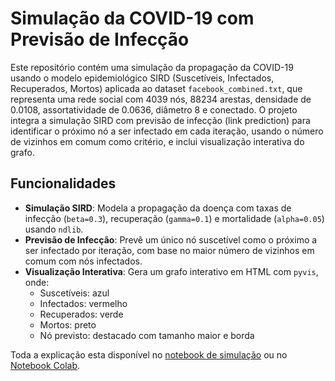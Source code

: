 # Simulação da COVID-19 com Previsão de Infecção

Este repositório contém uma simulação da propagação da COVID-19 usando o modelo epidemiológico SIRD (Suscetíveis, Infectados, Recuperados, Mortos) aplicada ao dataset `facebook_combined.txt`, que representa uma rede social com 4039 nós, 88234 arestas, densidade de 0.0108, assortatividade de 0.0636, diâmetro 8 e conectado. O projeto integra a simulação SIRD com previsão de infecção (link prediction) para identificar o próximo nó a ser infectado em cada iteração, usando o número de vizinhos em comum como critério, e inclui visualização interativa do grafo.

## Funcionalidades
- **Simulação SIRD**: Modela a propagação da doença com taxas de infecção (`beta=0.3`), recuperação (`gamma=0.1`) e mortalidade (`alpha=0.05`) usando `ndlib`.
- **Previsão de Infecção**: Prevê um único nó suscetível como o próximo a ser infectado por iteração, com base no maior número de vizinhos em comum com nós infectados.
- **Visualização Interativa**: Gera um grafo interativo em HTML com `pyvis`, onde:
  - Suscetíveis: azul
  - Infectados: vermelho
  - Recuperados: verde
  - Mortos: preto
  - Nó previsto: destacado com tamanho maior e borda

Toda a explicação esta disponível no [notebook de simulação](https://github.com/AllaneE/Simula-o-da-COVID-19) ou no [Notebook Colab](https://colab.research.google.com/drive/1fTmTeAYljoEoe483SzvV4Ky72yUkj23a?usp=sharing).
